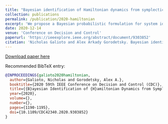 ```yaml
---
title: "Bayesian identification of Hamiltonian dynamics from symplectic data"
collection: publications
permalink: /publication/2020-hamiltonian
excerpt: 'We propose a Bayesian probabilistic formulation for system identification of Hamiltonian systems. This approach uses an approximate marginal Markov Chain Monte Carlo algorithm to directly discover a system Hamiltonian from data. Our approach improves upon existing methods in two ways: first we encode the fact that the data generating process is symplectic directly into our learning objective, and second we utilize a learning objective that simultaneously accounts for unknown parameters, model form, and measurement noise. This objective is the log marginal posterior of a probabilistic model that embeds a symplectic and reversible integrator within an uncertain dynamical system. We demonstrate that the resulting learning problem yields dynamical systems that have improved accuracy and reduced predictive uncertainty compared to existing state-of-the-art approaches. Simulation results are shown on the Hénon-Heiles Hamiltonian system.'
date: 2020-12-14
venue: 'Conference on Decision and Control'
paperurl: 'https://ieeexplore.ieee.org/abstract/document/9303852'
citation: 'Nicholas Galioto and Alex Arkady Gorodetsky. Bayesian identification of Hamiltonian dynamics from symplectic data. In <i>2020 59th IEEE Conference on Decision and Control (CDC)</i>, pages 1190–1195. IEEE, 2020.'
---
```


[Download paper here](http://ngalioto.github.io/files/galioto2020hamiltonian.pdf)

Recommended BibTeX entry:
```bibtex
@INPROCEEDINGS{galioto2020hamiltonian,
  author={Galioto, Nicholas and Gorodetsky, Alex A.},
  booktitle={2020 59th IEEE Conference on Decision and Control (CDC)}, 
  title={{B}ayesian Identification of {H}amiltonian Dynamics from Symplectic Data}, 
  year={2020},
  volume={},
  number={},
  pages={1190-1195},
  doi={10.1109/CDC42340.2020.9303852}
}
```